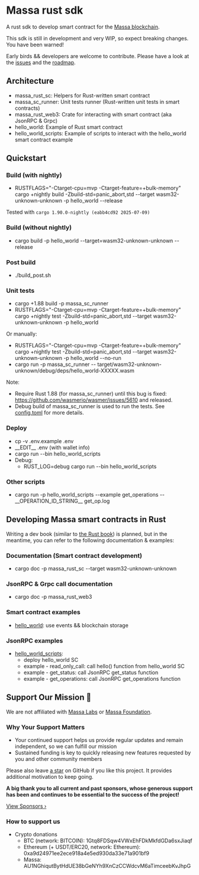 # Massa rust sdk

A rust sdk to develop smart contract for the [Massa blockchain](https://www.massa.net).

This sdk is still in development and very WIP, so expect breaking changes. You have been warned!

Early birds && developers are welcome to contribute. Please have a look at the [issues](https://github.com/sydhds/massa_rust_sdk/issues) and the [roadmap](https://github.com/sydhds/massa_rust_sdk/milestones).

## Architecture

* massa_rust_sc: Helpers for Rust-written smart contract
* massa_sc_runner: Unit tests runner (Rust-written unit tests in smart contracts)
* massa_rust_web3: Crate for interacting with smart contract (aka JsonRPC & Grpc)
* hello_world: Example of Rust smart contract
* hello_world_scripts: Example of scripts to interact with the hello_world smart contract example

## Quickstart

### Build (with nightly)

* RUSTFLAGS="-Ctarget-cpu=mvp -Ctarget-feature=+bulk-memory" cargo +nightly build -Zbuild-std=panic_abort,std --target wasm32-unknown-unknown -p hello_world --release

Tested with `cargo 1.90.0-nightly (eabb4cd92 2025-07-09)`

### Build (without nightly)

* cargo build -p hello_world --target=wasm32-unknown-unknown --release

### Post build

* ./build_post.sh

### Unit tests

* cargo +1.88 build -p massa_sc_runner
* RUSTFLAGS="-Ctarget-cpu=mvp -Ctarget-feature=+bulk-memory" cargo +nightly test -Zbuild-std=panic_abort,std --target wasm32-unknown-unknown -p hello_world

Or manually:

* RUSTFLAGS="-Ctarget-cpu=mvp -Ctarget-feature=+bulk-memory" cargo +nightly test -Zbuild-std=panic_abort,std --target wasm32-unknown-unknown -p hello_world --no-run
* cargo run -p massa_sc_runner -- target/wasm32-unknown-unknown/debug/deps/hello_world-XXXXX.wasm

Note: 
* Require Rust 1.88 (for massa_sc_runner) until this bug is fixed: https://github.com/wasmerio/wasmer/issues/5610 and released.
* Debug build of massa_sc_runner is used to run the tests. See [config.toml](.cargo/config.toml) for more details.

### Deploy

* cp -v .env.example .env
* \_\_EDIT\_\_ .env (with wallet info)
* cargo run --bin hello_world_scripts
* Debug:
  * RUST_LOG=debug cargo run --bin hello_world_scripts

### Other scripts

* cargo run -p hello_world_scripts --example get_operations -- \_\_OPERATION_ID_STRING\_\_ get_op.log

## Developing Massa smart contracts in Rust

Writing a dev book (similar to [the Rust book](https://github.com/rust-lang/book)) is planned, but in the meantime, you can refer to the following documentation & examples:

### Documentation (Smart contract development)

* cargo doc -p massa_rust_sc --target wasm32-unknown-unknown

### JsonRPC & Grpc call documentation

* cargo doc -p massa_rust_web3

### Smart contract examples 

* [hello_world](hello_world): use events && blockchain storage 

### JsonRPC examples

* [hello_world_scripts](hello_world_scripts): 
  * deploy hello_world SC
  * example - read_only_call: call hello() function from hello_world SC
  * example - get_status: call JsonRPC get_status function
  * example - get_operations: call JsonRPC get_operations function

## Support Our Mission 💎

We are not affiliated with [Massa Labs](https://www.massa.net) or [Massa Foundation](https://massa.foundation/).

### Why Your Support Matters

- Your continued support helps us provide regular updates and remain independent, so we can fulfill our mission
- Sustained funding is key to quickly releasing new features requested by you and other community members

Please also leave [a star](https://github.com/sydhds/massa_rust_sdk) on GitHub if you like this project. It provides additional motivation to keep going.

**A big thank you to all current and past sponsors, whose generous support has been and continues to be essential to the success of the project!**

[View Sponsors ›](SPONSORS.md)

### How to support us

* Crypto donations
  * BTC (network: BITCOIN): 1Gtq8FDSqw4VWxEhFDkMkfdGDa6sxJiaqf
  * Ethereum (+ USDT/ERC20, network: Ethereum): 0xa9d24971ee2ece918a4e5ed930da33e71a901bf9
  * Massa: AU1NGhiqutBytHdUE38bGeNYh9XnCzCCWdcvM6aTimceebKvJhpG
